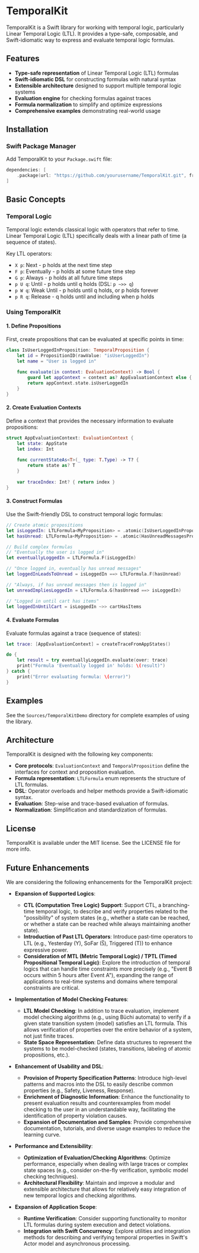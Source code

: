 # TemporalKit

TemporalKit is a Swift library for working with temporal logic, particularly Linear Temporal Logic (LTL). It provides a type-safe, composable, and Swift-idiomatic way to express and evaluate temporal logic formulas.

## Features

- **Type-safe representation** of Linear Temporal Logic (LTL) formulas
- **Swift-idiomatic DSL** for constructing formulas with natural syntax
- **Extensible architecture** designed to support multiple temporal logic systems
- **Evaluation engine** for checking formulas against traces
- **Formula normalization** to simplify and optimize expressions
- **Comprehensive examples** demonstrating real-world usage

## Installation

### Swift Package Manager

Add TemporalKit to your `Package.swift` file:

```swift
dependencies: [
    .package(url: "https://github.com/yourusername/TemporalKit.git", from: "1.0.0")
]
```

## Basic Concepts

### Temporal Logic

Temporal logic extends classical logic with operators that refer to time. Linear Temporal Logic (LTL) specifically deals with a linear path of time (a sequence of states).

Key LTL operators:

- `X p`: Next - p holds at the next time step
- `F p`: Eventually - p holds at some future time step
- `G p`: Always - p holds at all future time steps
- `p U q`: Until - p holds until q holds (DSL: `p ~>> q`)
- `p W q`: Weak Until - p holds until q holds, or p holds forever
- `p R q`: Release - q holds until and including when p holds

### Using TemporalKit

#### 1. Define Propositions

First, create propositions that can be evaluated at specific points in time:

```swift
class IsUserLoggedInProposition: TemporalProposition {
    let id = PropositionID(rawValue: "isUserLoggedIn") 
    let name = "User is logged in"
    
    func evaluate(in context: EvaluationContext) -> Bool {
        guard let appContext = context as? AppEvaluationContext else { return false }
        return appContext.state.isUserLoggedIn
    }
}
```

#### 2. Create Evaluation Contexts

Define a context that provides the necessary information to evaluate propositions:

```swift
struct AppEvaluationContext: EvaluationContext {
    let state: AppState
    let index: Int
    
    func currentStateAs<T>(_ type: T.Type) -> T? {
        return state as? T
    }
    
    var traceIndex: Int? { return index }
}
```

#### 3. Construct Formulas

Use the Swift-friendly DSL to construct temporal logic formulas:

```swift
// Create atomic propositions
let isLoggedIn: LTLFormula<MyProposition> = .atomic(IsUserLoggedInProposition())
let hasUnread: LTLFormula<MyProposition> = .atomic(HasUnreadMessagesProposition())

// Build complex formulas
// "Eventually the user is logged in"
let eventuallyLoggedIn = LTLFormula.F(isLoggedIn)

// "Once logged in, eventually has unread messages"
let loggedInLeadsToUnread = isLoggedIn ==> LTLFormula.F(hasUnread)

// "Always, if has unread messages then is logged in"
let unreadImpliesLoggedIn = LTLFormula.G(hasUnread ==> isLoggedIn)

// "Logged in until cart has items"
let loggedInUntilCart = isLoggedIn ~>> cartHasItems
```

#### 4. Evaluate Formulas

Evaluate formulas against a trace (sequence of states):

```swift
let trace: [AppEvaluationContext] = createTraceFromAppStates()

do {
    let result = try eventuallyLoggedIn.evaluate(over: trace)
    print("Formula 'Eventually logged in' holds: \(result)")
} catch {
    print("Error evaluating formula: \(error)")
}
```

## Examples

See the `Sources/TemporalKitDemo` directory for complete examples of using the library.

## Architecture

TemporalKit is designed with the following key components:

- **Core protocols**: `EvaluationContext` and `TemporalProposition` define the interfaces for context and proposition evaluation.
- **Formula representation**: `LTLFormula` enum represents the structure of LTL formulas.
- **DSL**: Operator overloads and helper methods provide a Swift-idiomatic syntax.
- **Evaluation**: Step-wise and trace-based evaluation of formulas.
- **Normalization**: Simplification and standardization of formulas.

## License

TemporalKit is available under the MIT license. See the LICENSE file for more info.

## Future Enhancements

We are considering the following enhancements for the TemporalKit project:

- **Expansion of Supported Logics**:
  - **CTL (Computation Tree Logic) Support**: Support CTL, a branching-time temporal logic, to describe and verify properties related to the "possibility" of system states (e.g., whether a state can be reached, or whether a state can be reached while always maintaining another state).
  - **Introduction of Past LTL Operators**: Introduce past-time operators to LTL (e.g., Yesterday (Y), SoFar (S̅), Triggered (T)) to enhance expressive power.
  - **Consideration of MTL (Metric Temporal Logic) / TPTL (Timed Propositional Temporal Logic)**: Explore the introduction of temporal logics that can handle time constraints more precisely (e.g., "Event B occurs within 5 hours after Event A"), expanding the range of applications to real-time systems and domains where temporal constraints are critical.

- **Implementation of Model Checking Features**:
  - **LTL Model Checking**: In addition to trace evaluation, implement model checking algorithms (e.g., using Büchi automata) to verify if a given state transition system (model) satisfies an LTL formula. This allows verification of properties over the entire behavior of a system, not just finite traces.
  - **State Space Representation**: Define data structures to represent the systems to be model-checked (states, transitions, labeling of atomic propositions, etc.).

- **Enhancement of Usability and DSL**:
  - **Provision of Property Specification Patterns**: Introduce high-level patterns and macros into the DSL to easily describe common properties (e.g., Safety, Liveness, Response).
  - **Enrichment of Diagnostic Information**: Enhance the functionality to present evaluation results and counterexamples from model checking to the user in an understandable way, facilitating the identification of property violation causes.
  - **Expansion of Documentation and Samples**: Provide comprehensive documentation, tutorials, and diverse usage examples to reduce the learning curve.

- **Performance and Extensibility**:
  - **Optimization of Evaluation/Checking Algorithms**: Optimize performance, especially when dealing with large traces or complex state spaces (e.g., consider on-the-fly verification, symbolic model checking techniques).
  - **Architectural Flexibility**: Maintain and improve a modular and extensible architecture that allows for relatively easy integration of new temporal logics and checking algorithms.

- **Expansion of Application Scope**:
  - **Runtime Verification**: Consider supporting functionality to monitor LTL formulas during system execution and detect violations.
  - **Integration with Swift Concurrency**: Explore utilities and integration methods for describing and verifying temporal properties in Swift's Actor model and asynchronous processing.

